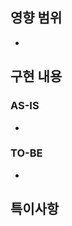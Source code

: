 ## 영향 범위
<!-- 이 변경사항이 영향을 미치는 범위를 작성해주세요 (예: API 기준, 과목 생성 > 전공 필수) -->
- 

## 구현 내용
<!-- 구현한 기능이나 수정한 내용을 간결하게 작성해주세요 -->
### AS-IS
-

### TO-BE
-

## 특이사항
<!-- 구현 시 고려한 사항이나 주의점이 있다면 작성해주세요 -->

